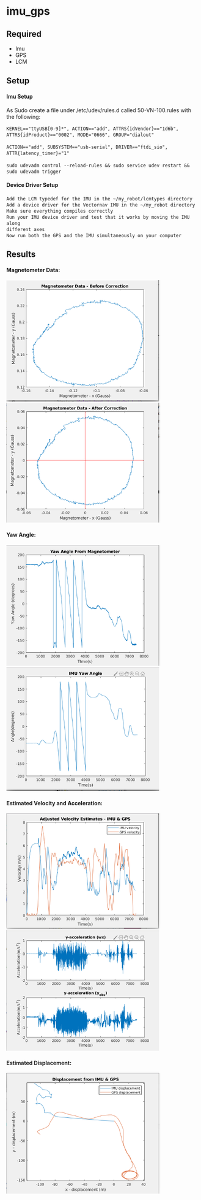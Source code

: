 # imu_gps


## Required 
* Imu 
* GPS
* LCM

## Setup

#### Imu Setup 

As Sudo create a file under /etc/udev/rules.d called 50-VN-100.rules with the following:
```
KERNEL=="ttyUSB[0-9]*", ACTION=="add", ATTRS{idVendor}=="1d6b",
ATTRS{idProduct}=="0002", MODE="0666", GROUP="dialout"

ACTION=="add", SUBSYSTEM=="usb-serial", DRIVER=="ftdi_sio",
ATTR{latency_timer}="1"

sudo udevadm control --reload-rules && sudo service udev restart &&
sudo udevadm trigger
```

#### Device Driver Setup
```
Add the LCM typedef for the IMU in the ~/my_robot/lcmtypes directory
Add a device driver for the Vectornav IMU in the ~/my_robot directory
Make sure everything compiles correctly
Run your IMU device driver and test that it works by moving the IMU along
different axes
Now run both the GPS and the IMU simultaneously on your computer
```

## Results

#### Magnetometer Data:
<img src="output/magnetometer_data_before.png" alt="final" width="400"/> <img src="output/magnetometer_data.png" alt="final" width="400"/>

#### Yaw Angle:
<img src="output/yaw_angle_magnetometer.png" alt="final" width="400"/> <img src="output/yaw_angle_imu.png" alt="final" width="400"/>

#### Estimated Velocity and Acceleration:
<img src="output/velocity_estimates.png" alt="final" width="400"/> <img src="output/acc_estimates.png" alt="final" width="400"/>


#### Estimated Displacement:
<img src="output/displacement_estimates.png" alt="final" width="400"/>
